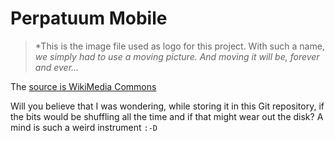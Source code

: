 # Perpatuum Mobile

> *This is the image file used as logo for this project.  With such a name,
> *we simply had to use a moving picture.  And moving it will be, forever
> and ever...*

The [source is WikiMedia Commons](https://commons.wikimedia.org/wiki/File:PerpetuumMobile.gif)

Will you believe that I was wondering, while storing it in this Git repository,
if the bits would be shuffling all the time and if that might wear out the
disk?  A mind is such a weird instrument `:-D`

